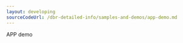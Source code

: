 ```yaml
---
layout: developing
sourceCodeUrl: /dbr-detailed-info/samples-and-demos/app-demo.md
---
```



APP demo

